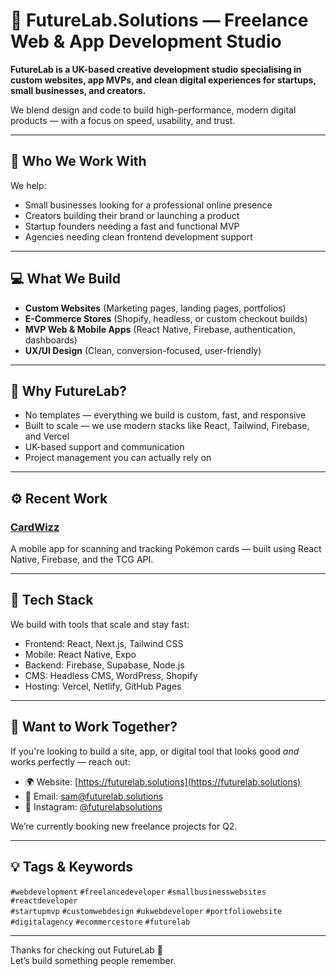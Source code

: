 # 🚀 FutureLab.Solutions — Freelance Web & App Development Studio

**FutureLab is a UK-based creative development studio specialising in custom websites, app MVPs, and clean digital experiences for startups, small businesses, and creators.**

We blend design and code to build high-performance, modern digital products — with a focus on speed, usability, and trust.

---

## 🌟 Who We Work With

We help:
- Small businesses looking for a professional online presence
- Creators building their brand or launching a product
- Startup founders needing a fast and functional MVP
- Agencies needing clean frontend development support

---

## 💻 What We Build

- **Custom Websites** (Marketing pages, landing pages, portfolios)  
- **E-Commerce Stores** (Shopify, headless, or custom checkout builds)  
- **MVP Web & Mobile Apps** (React Native, Firebase, authentication, dashboards)  
- **UX/UI Design** (Clean, conversion-focused, user-friendly)

---

## 🧠 Why FutureLab?

- No templates — everything we build is custom, fast, and responsive  
- Built to scale — we use modern stacks like React, Tailwind, Firebase, and Vercel  
- UK-based support and communication  
- Project management you can actually rely on

---

## ⚙️ Recent Work

### [CardWizz](https://futurelab.solutions)  
A mobile app for scanning and tracking Pokémon cards — built using React Native, Firebase, and the TCG API.

---

## 🔧 Tech Stack

We build with tools that scale and stay fast:
- Frontend: React, Next.js, Tailwind CSS
- Mobile: React Native, Expo
- Backend: Firebase, Supabase, Node.js
- CMS: Headless CMS, WordPress, Shopify
- Hosting: Vercel, Netlify, GitHub Pages

---

## 📩 Want to Work Together?

If you're looking to build a site, app, or digital tool that looks good *and* works perfectly — reach out:

- 🌍 Website: [https://futurelab.solutions](https://futurelab.solutions)
- 📧 Email: sam@futurelab.solutions
- 📱 Instagram: [@futurelabsolutions](https://instagram.com/futurelabsolutions)

We’re currently booking new freelance projects for Q2.

---

## 💡 Tags & Keywords

`#webdevelopment` `#freelancedeveloper` `#smallbusinesswebsites` `#reactdeveloper`  
`#startupmvp` `#customwebdesign` `#ukwebdeveloper` `#portfoliowebsite`  
`#digitalagency` `#ecommercestore` `#futurelab`

---

Thanks for checking out FutureLab 👋  
Let’s build something people remember.
